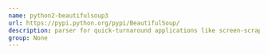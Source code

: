 ```yaml
---
name: python2-beautifulsoup3
url: https://pypi.python.org/pypi/BeautifulSoup/
description: parser for quick-turnaround applications like screen-scraping. URL : https://pypi.python.org/pypi/BeautifulSoup/ Groups : None
group: None
---
```

